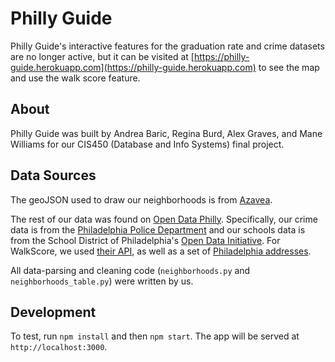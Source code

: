 Philly Guide
============

Philly Guide's interactive features for the graduation rate and crime datasets are no longer active, but it can be visited at [https://philly-guide.herokuapp.com](https://philly-guide.herokuapp.com) to see the map and use the walk score feature.

About
----------
Philly Guide was built by Andrea Baric, Regina Burd, Alex Graves, and Mane Williams for our CIS450 (Database and Info Systems) final project.

Data Sources
----------
The geoJSON used to draw our neighborhoods is from [Azavea](https://github.com/azavea/geo-data).

The rest of our data was found on [Open Data Philly](https://www.opendataphilly.org/). Specifically, our crime data is from the [Philadelphia Police Department](https://www.opendataphilly.org/dataset/crime-incidents) and our schools data is from the School District of Philadelphia's [Open Data Initiative](https://www.philasd.org/performance/programsservices/open-data/). For WalkScore, we used [their API](https://www.walkscore.com/professional/api.php), as well as a set of [Philadelphia addresses](https://www.opendataphilly.org/dataset/opa-property-assessments).

All data-parsing and cleaning code (`neighborhoods.py` and `neighborhoods_table.py`) were written by us.

Development
-----------
To test, run `npm install` and then `npm start`. The app will be served at `http://localhost:3000`.
